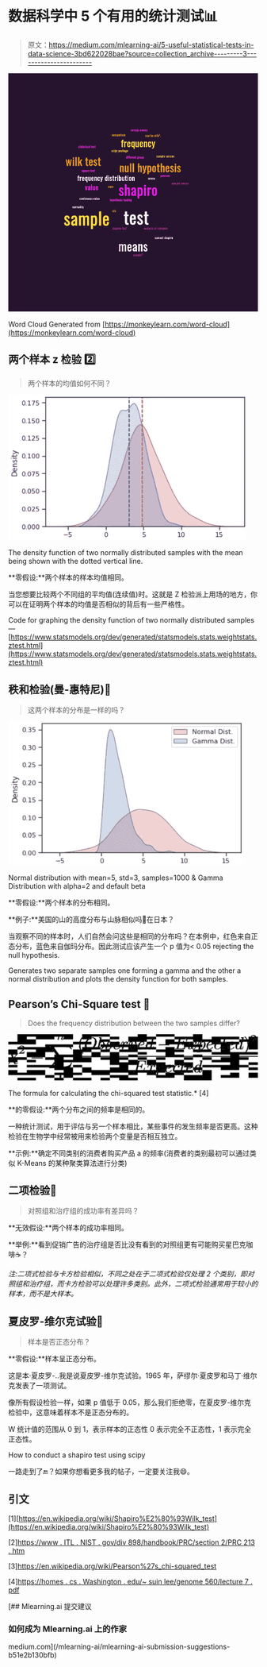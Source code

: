 # 数据科学中 5 个有用的统计测试📊

> 原文：<https://medium.com/mlearning-ai/5-useful-statistical-tests-in-data-science-3bd622028bae?source=collection_archive---------3----------------------->

![](img/6af928e7affedf037e84a78af5d1ec2d.png)

Word Cloud Generated from [https://monkeylearn.com/word-cloud](https://monkeylearn.com/word-cloud)

## **两个样本 z 检验 2️⃣**

> 两个样本的均值如何不同？

![](img/c455f2da06a66e588030af439d2ff133.png)

The density function of two normally distributed samples with the mean being shown with the dotted vertical line.

**零假设:**两个样本的样本均值相同。

当您想要比较两个不同组的平均值(连续值)时。这就是 Z 检验派上用场的地方，你可以在证明两个样本的均值是否相似的背后有一些严格性。

Code for graphing the density function of two normally distributed samples — [https://www.statsmodels.org/dev/generated/statsmodels.stats.weightstats.ztest.html](https://www.statsmodels.org/dev/generated/statsmodels.stats.weightstats.ztest.html)

## 秩和检验(曼-惠特尼)💁

> 这两个样本的分布是一样的吗？

![](img/6bdd3ad50adf76f0449982c323b73c29.png)

Normal distribution with mean=5, std=3, samples=1000 & Gamma Distribution with alpha=2 and default beta

**零假设:**两个样本的分布相同。

**例子:**美国的山的高度分布与山脉相似吗🗻在日本？

当观察不同的样本时，人们自然会问这些是相同的分布吗？在本例中，红色来自正态分布，蓝色来自伽玛分布。因此测试应该产生一个 p 值为< 0.05 rejecting the null hypothesis.

Generates two separate samples one forming a gamma and the other a normal distribution and plots the density function for both samples.

## Pearson’s Chi-Square test 🍵

> Does the frequency distribution between the two samples differ?

![](img/06be958895bc854cc1d6dc63d45ce544.png)

The formula for calculating the chi-squared test statistic.* [4]

**的零假设:**两个分布之间的频率是相同的。

一种统计测试，用于评估与另一个样本相比，某些事件的发生频率是否更高。这种检验在生物学中经常被用来检验两个变量是否相互独立。

**示例:**确定不同类别的消费者购买产品 a 的频率(消费者的类别最初可以通过类似 K-Means 的某种聚类算法进行分类)

## 二项检验👬

> 对照组和治疗组的成功率有差异吗？

**无效假设:**两个样本的成功率相同。

**举例:**看到促销广告的治疗组是否比没有看到的对照组更有可能购买星巴克咖啡☕️？

*注:二项式检验与卡方检验相似，不同之处在于二项式检验仅处理 2 个类别，即对照组和治疗组，而卡方检验可以处理许多类别。此外，二项式检验通常用于较小的样本，而不是大样本。*

## 夏皮罗-维尔克试验💠

> 样本是否正态分布？

**零假设:**样本呈正态分布。

这是本·夏皮罗-..我是说夏皮罗-维尔克试验。1965 年，萨缪尔·夏皮罗和马丁·维尔克发表了一项测试。

像所有假设检验一样，如果 p 值低于 0.05，那么我们拒绝零，在夏皮罗-维尔克检验中，这意味着样本不是正态分布的。

W 统计值的范围从 0 到 1，表示样本的正态性 0 表示完全不正态性，1 表示完全正态性。

How to conduct a shapiro test using scipy

一路走到了🔚？如果你想看更多我的帖子，一定要关注我😄。

## 引文

[1][https://en.wikipedia.org/wiki/Shapiro%E2%80%93Wilk_test](https://en.wikipedia.org/wiki/Shapiro%E2%80%93Wilk_test)

[2][https://www . ITL . NIST . gov/div 898/handbook/PRC/section 2/PRC 213 . htm](https://www.itl.nist.gov/div898/handbook/prc/section2/prc213.htm)

[3]https://en.wikipedia.org/wiki/Pearson%27s_chi-squared_test

[4][https://homes . cs . Washington . edu/~ suin lee/genome 560/lecture 7 . pdf](https://homes.cs.washington.edu/~suinlee/genome560/lecture7.pdf)

[](/mlearning-ai/mlearning-ai-submission-suggestions-b51e2b130bfb) [## Mlearning.ai 提交建议

### 如何成为 Mlearning.ai 上的作家

medium.com](/mlearning-ai/mlearning-ai-submission-suggestions-b51e2b130bfb)